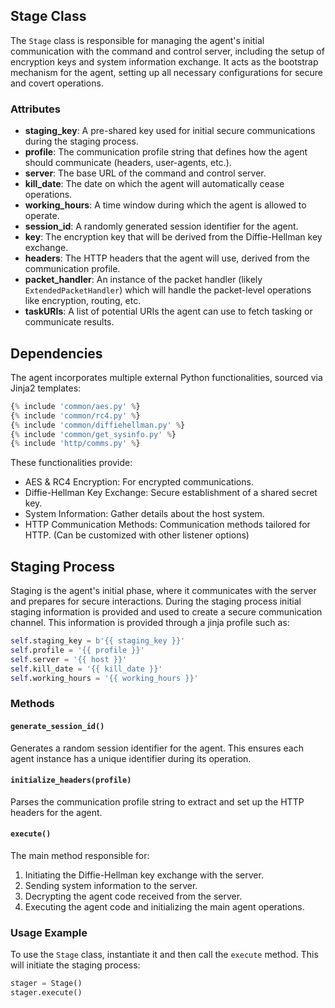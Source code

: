 ## Stage Class

The `Stage` class is responsible for managing the agent's initial communication with the command and control server, including the setup of encryption keys and system information exchange. It acts as the bootstrap mechanism for the agent, setting up all necessary configurations for secure and covert operations.

### Attributes

- **staging_key**: A pre-shared key used for initial secure communications during the staging process.
- **profile**: The communication profile string that defines how the agent should communicate (headers, user-agents, etc.).
- **server**: The base URL of the command and control server.
- **kill_date**: The date on which the agent will automatically cease operations.
- **working_hours**: A time window during which the agent is allowed to operate.
- **session_id**: A randomly generated session identifier for the agent.
- **key**: The encryption key that will be derived from the Diffie-Hellman key exchange.
- **headers**: The HTTP headers that the agent will use, derived from the communication profile.
- **packet_handler**: An instance of the packet handler (likely `ExtendedPacketHandler`) which will handle the packet-level operations like encryption, routing, etc.
- **taskURIs**: A list of potential URIs the agent can use to fetch tasking or communicate results.

## Dependencies

The agent incorporates multiple external Python functionalities, sourced via Jinja2 templates:

```python
{% include 'common/aes.py' %}
{% include 'common/rc4.py' %}
{% include 'common/diffiehellman.py' %}
{% include 'common/get_sysinfo.py' %}
{% include 'http/comms.py' %}
```

These functionalities provide:
- AES & RC4 Encryption: For encrypted communications.
- Diffie-Hellman Key Exchange: Secure establishment of a shared secret key.
- System Information: Gather details about the host system.
- HTTP Communication Methods: Communication methods tailored for HTTP. (Can be customized with other listener options)

## Staging Process
Staging is the agent's initial phase, where it communicates with the server and prepares for secure interactions. During the staging process initial staging information is provided and used to create a secure communication channel. This information is provided through a jinja profile such as:

```python
self.staging_key = b'{{ staging_key }}'
self.profile = '{{ profile }}'
self.server = '{{ host }}'
self.kill_date = '{{ kill_date }}'
self.working_hours = '{{ working_hours }}'
```

### Methods

#### `generate_session_id()`

Generates a random session identifier for the agent. This ensures each agent instance has a unique identifier during its operation.

#### `initialize_headers(profile)`

Parses the communication profile string to extract and set up the HTTP headers for the agent.

#### `execute()`

The main method responsible for:

1. Initiating the Diffie-Hellman key exchange with the server.
2. Sending system information to the server.
3. Decrypting the agent code received from the server.
4. Executing the agent code and initializing the main agent operations.

### Usage Example

To use the `Stage` class, instantiate it and then call the `execute` method. This will initiate the staging process:

```python
stager = Stage()
stager.execute()
```

